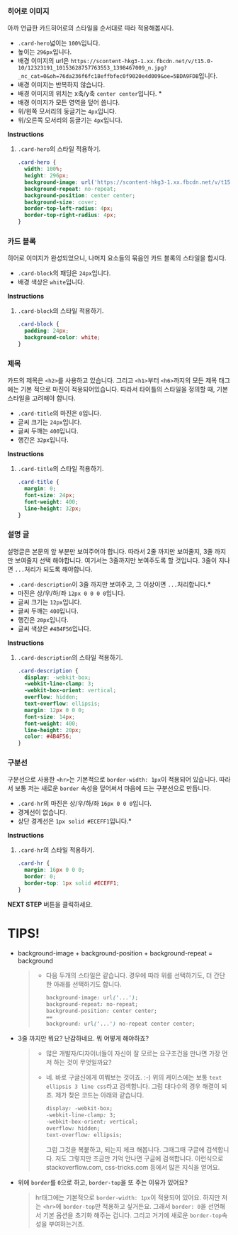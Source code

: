 ### 히어로 이미지
아까 언급한 카드히어로의 스타일을 순서대로 따라 적용해봅시다.
* `.card-hero`넓이는 `100%`입니다.
* 높이는 `296px`입니다.
* 배경 이미지의 url은 `https://scontent-hkg3-1.xx.fbcdn.net/v/t15.0-10/12323191_10153628757763553_1398467009_n.jpg?_nc_cat=0&oh=76da236f6fc18effbfec0f9020e4d009&oe=5BDA9FDB`입니다.
* 배경 이미지는 반복하지 않습니다.
* 배경 이미지의 위치는 x축/y축  `center center`입니다. *
* 배경 이미지가 모든 영역을 덮어 씁니다.
* 위/왼쪽 모서리의 둥글기는 `4px`입니다.
* 위/오른쪽 모서리의 둥글기는 `4px`입니다.


**Instructions**
1. `.card-hero`의 스타일 적용하기. 

    ```css
    .card-hero {
      width: 100%;
      height: 296px;
      background-image: url('https://scontent-hkg3-1.xx.fbcdn.net/v/t15.0-10/12323191_10153628757763553_1398467009_n.jpg?_nc_cat=0&oh=76da236f6fc18effbfec0f9020e4d009&oe=5BDA9FDB');
      background-repeat: no-repeat;
      background-position: center center;
      background-size: cover;
      border-top-left-radius: 4px;
      border-top-right-radius: 4px;
    }
    ```



### 카드 블록
히어로 이미지가 완성되었으니, 나머지 요소들의 묶음인 카드 블록의 스타일을 합시다. 

* `.card-block`의 패딩은 `24px`입니다.
* 배경 색상은 `white`입니다.


**Instructions**
1. `.card-block`의 스타일 적용하기.
    ```css
    .card-block {
      padding: 24px;
      background-color: white;
    }
    ```



### 제목 
카드의 제목은 `<h2>`를 사용하고 있습니다. 그리고 `<h1>`부터 `<h6>`까지의 모든 제목 태그에는 기본 적으로 마진이 적용되어있습니다. 따라서 타이틀의 스타일을 정의할 때, 기본 스타일을 고려해야 합니다.

* `.card-title`의 마진은 `0`입니다.
* 글씨 크기는 `24px`입니다.
* 글씨 두깨는 `400`입니다.
* 행간은 `32px`입니다.


**Instructions**
1. `.card-title`의 스타일 적용하기.
    ```css
    .card-title {
      margin: 0;
      font-size: 24px;
      font-weight: 400;
      line-height: 32px;
    }
    ```



### 설명 글

설명글은 본문의 앞 부분만 보여주어야 합니다. 따라서 2줄 까지만 보여줄지, 3줄 까지만 보여줄지 선택 해야합니다. 여기서는 3줄까지만 보여주도록 할 것입니다. 3줄이 지나면 `...`처리가 되도록 해야합니다. 

- `.card-description`이 3줄 까지만 보여주고, 그 이상이면 `...`처리합니다.*
- 마진은 상/우/하/좌 `12px 0 0 0 0`입니다.
- 글씨 크기는 `12px`입니다.
- 글씨 두깨는 `400`입니다.
- 행간은 `20px`입니다.
- 글씨 색상은 `#4B4F56`입니다.

**Instructions**

1. `.card-description`의 스타일 적용하기.

   ```css
   .card-description {
     display: -webkit-box;
     -webkit-line-clamp: 3;
     -webkit-box-orient: vertical;
     overflow: hidden;
     text-overflow: ellipsis;
     margin: 12px 0 0 0;
     font-size: 14px;
     font-weight: 400;
     line-height: 20px;
     color: #4B4F56;
   }
   ```





### 구분선

구분선으로 사용한 `<hr>`는 기본적으로 `border-width: 1px`이 적용되어 있습니다. 따라서 보통 저는 새로운 `border` 속성을 덮어써서 마음에 드는 구분선으로 만듭니다.

- `.card-hr`의 마진은 상/우/하/좌 `16px 0 0 0`입니다.
- 경계선이 없습니다.
- 상단 경계선은 `1px solid #ECEFF1`입니다.*

**Instructions**

1. `.card-hr`의 스타일 적용하기.

   ```css
   .card-hr {
     margin: 16px 0 0 0;
     border: 0;
     border-top: 1px solid #ECEFF1;
   }
   ```



**NEXT STEP** 버튼을 클릭하세요.



# TIPS!

- background-image + background-position + background-repeat = background

  > * 다음 두개의 스타일은 같습니다. 경우에 따라 위를 선택하기도, 더 간단한 아래를 선택하기도 합니다.
  >
  >   ```css
  >   background-image: url('...');
  >   background-repeat: no-repeat;
  >   background-position: center center;
  >   ==
  >   background: url('...') no-repeat center center;
  >   ```

- 3줄 까지만 뭐요? 난감하네요. 뭐 어떻게 해야하죠?

  > - 많은 개발자/디자이너들이 자신이 잘 모르는 요구조건을 만나면 가장 먼저 하는 것이 무엇일까요? 
  >
  > - 네. 바로 구글신에게 여쭤보는 것이죠. :-) 위의 케이스에는 보통 `text ellipsis 3 line css`라고 검색합니다. 그럼 대다수의 경우 해결이 되죠. 제가 찾은 코드는 아래와 같습니다.
  >
  >   ```css
  >   display: -webkit-box;
  >   -webkit-line-clamp: 3;
  >   -webkit-box-orient: vertical;
  >   overflow: hidden;
  >   text-overflow: ellipsis;
  >   ```
  >
  >   그럼 그것을 복붙하고, 되는지 체크 해봅니다. 그때그때 구글에 검색합니다. 저도 그렇지만 조금만 기억 안나면 구글에 검색합니다. 이런식으로 stackoverflow.com, css-tricks.com 등에서 많은 지식을 얻어요.

- 위에 `border`를 `0`으로 하고, `border-top`을 또 주는 이유가 있어요? 

  > hr태그에는 기본적으로 `border-width: 1px`이 적용되어 있어요. 하지만 저는 `<hr>`에 `border-top`만 적용하고 싶거든요. 그래서 `border: 0`을 선언해서 기본 옵션을 초기화 해주는 겁니다. 그리고 거기에 새로운 `border-top`속성을 부여하는거죠. 